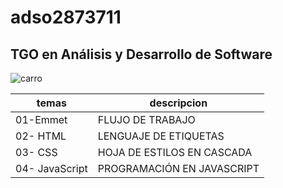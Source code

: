 # adso2873711
## TGO en Análisis y Desarrollo de Software


![carro](https://img.freepik.com/fotos-premium/faros-coches-modernos-cierran_427248-557.jpg?w=360)

| temas | descripcion |
| ------- | ------------- |
| 01-Emmet| FLUJO DE TRABAJO|
| 02- HTML|LENGUAJE DE ETIQUETAS|
| 03- CSS |HOJA DE ESTILOS EN CASCADA|
| 04- JavaScript |PROGRAMACIÓN EN JAVASCRIPT|
